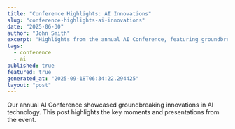 ```yaml
---
title: "Conference Highlights: AI Innovations"
slug: "conference-highlights-ai-innovations"
date: "2025-06-30"
author: "John Smith"
excerpt: "Highlights from the annual AI Conference, featuring groundbreaking innovations."
tags:
  - conference
  - ai
published: true
featured: true
generated_at: "2025-09-18T06:34:22.294425"
layout: "post"
---
```


Our annual AI Conference showcased groundbreaking innovations in AI technology. This post highlights the key moments and presentations from the event.